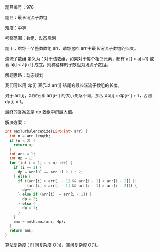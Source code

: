 题目编号：978

题目：最长湍流子数组

难度：中等

考察范围：数组、动态规划

题干：给你一个整数数组 arr，请你返回 arr 中最长湍流子数组的长度。

湍流子数组 定义为：对于该数组，如果对于每个相邻元素，都有 a[i] > a[i+1] 或者 a[i] < a[i+1] 成立，则称这样的子数组为湍流子数组。

解题思路：动态规划

我们可以用 dp[i] 表示以 arr[i] 结尾的最长湍流子数组的长度。

对于 arr[i]，如果它和 arr[i-1] 的大小关系不同，那么 dp[i] = dp[i-1] + 1，否则 dp[i] = 1。

最终的答案就是 dp 数组中的最大值。

解决方案：

```dart
int maxTurbulenceSize(List<int> arr) {
  int n = arr.length;
  if (n < 2) {
    return n;
  }
  int ans = 1;
  int dp = 1;
  for (int i = 1; i < n; i++) {
    if (i == 1) {
      dp = arr[0] == arr[1] ? 1 : 2;
    } else {
      if ((arr[i] > arr[i - 1] && arr[i - 1] < arr[i - 2]) ||
          (arr[i] < arr[i - 1] && arr[i - 1] > arr[i - 2])) {
        dp++;
      } else if (arr[i] != arr[i - 1]) {
        dp = 2;
      } else {
        dp = 1;
      }
    }
    ans = math.max(ans, dp);
  }
  return ans;
}
```

算法复杂度：时间复杂度 O(n)，空间复杂度 O(1)。
